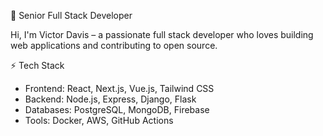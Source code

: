 🚀 Senior Full Stack Developer  

Hi, I'm Victor Davis – a passionate full stack developer who loves building web applications and contributing to open source.  

⚡ Tech Stack
- Frontend: React, Next.js, Vue.js, Tailwind CSS  
- Backend: Node.js, Express, Django, Flask  
- Databases: PostgreSQL, MongoDB, Firebase  
- Tools: Docker, AWS, GitHub Actions
